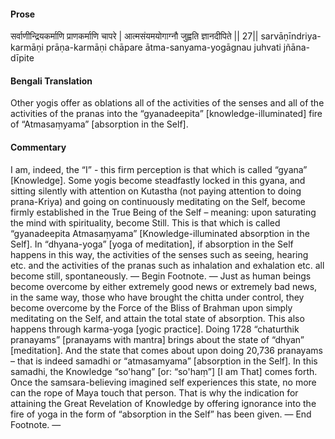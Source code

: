 #### Prose 

सर्वाणीन्द्रियकर्माणि प्राणकर्माणि चापरे |
आत्मसंयमयोगाग्नौ जुह्वति ज्ञानदीपिते || 27||
sarvāṇīndriya-karmāṇi prāṇa-karmāṇi chāpare
ātma-sanyama-yogāgnau juhvati jñāna-dīpite

 #### Bengali Translation 

Other yogis offer as oblations all of the activities of the senses and all of the activities of the pranas into the “gyanadeepita” [knowledge-illuminated] fire of “Atmasaṃyama” [absorption in the Self].

 #### Commentary 

I am, indeed, the “I” - this firm perception is that which is called “gyana” [Knowledge]. Some yogis become steadfastly locked in this gyana, and sitting silently with attention on Kutastha (not paying attention to doing prana-Kriya) and going on continuously meditating on the Self, become firmly established in the True Being of the Self – meaning: upon saturating the mind with spirituality, become Still. This is that which is called “gyanadeepita Atmasaṃyama” [Knowledge-illuminated absorption in the Self]. In “dhyana-yoga” [yoga of meditation], if absorption in the Self happens in this way, the activities of the senses such as seeing, hearing etc. and the activities of the pranas such as inhalation and exhalation etc. all become still, spontaneously. — Begin Footnote. — Just as human beings become overcome by either extremely good news or extremely bad news, in the same way, those who have brought the chitta under control, they become overcome by the Force of the Bliss of Brahman upon simply meditating on the Self, and attain the total state of absorption. This also happens through karma-yoga [yogic practice]. Doing 1728 “chaturthik pranayams” [pranayams with mantra] brings about the state of “dhyan” [meditation]. And the state that comes about upon doing 20,736 pranayams – that is indeed samadhi or “atmasamyama” [absorption in the Self]. In this samadhi, the Knowledge “so'hang” [or: “so'haṃ”] [I am That] comes forth. Once the samsara-believing imagined self experiences this state, no more can the rope of Maya touch that person. That is why the indication for attaining the Great Revelation of Knowledge by offering ignorance into the fire of yoga in the form of “absorption in the Self” has been given. — End Footnote. — 